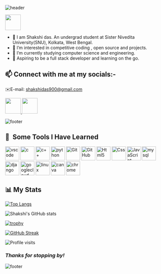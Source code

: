 <p align="center">
  
  ![header](https://capsule-render.vercel.app/api?type=waving&color=gradient&height=300&section=header&text=Hey%20Folks!🕹&animation=fadeIn&fontSize=90)
</p>

<a href="https://tenor.com/en-GB/view/shinobu-kocho-wallpaper-shinobu-gif-25289306">
  <img height="50" src="https://tenor.com/en-GB/view/shinobu-kocho-wallpaper-shinobu-gif-25289306.gif"/>
</a>

- 👋 I am Shakshi das. An undergrad student at Sister Nivedita University(SNU), Kolkata, West Bengal.
- 👀 I’m interested in competitive coding , open source and projects.
- 🌱 I’m currently studying computer science and engineering.
- 💞 Aspiring to be a full stack developer and learning on the go.
  
<h2> 📫 Connect with me at my socials:-</h2>  
  
   ✉️E-mail: shakshidas900@gmail.com 
      
  <a href="https://instagram.com/shakshi_raven?igshid=ZGUzMzM3NWJiOQ==">
  <img height="50" src="https://user-images.githubusercontent.com/46517096/166974368-9798f39f-1f46-499c-b14e-81f0a3f83a06.png"/>
</a>
<a href="https://twitter.com/i_shakshi_?s=09">
  <img height="50" src=""/>
</a>
        
<!---
Shakshi-das/Shakshi-das is a ✨ special ✨ repository because its `README.md` (this file) appears on your GitHub profile.
You can click the Preview link to take a look at your changes.
--->
<p align="center">
  
  ![footer](https://capsule-render.vercel.app/api?section=footer&type=cylinder&color=gradient&height=30) 
</p>
<h2> 🚀 &nbsp;Some Tools I Have Learned</h2>
<p align="left">
<img src="https://cdn.jsdelivr.net/gh/devicons/devicon/icons/vscode/vscode-original.svg" alt="vscode" width="45" height="45"/>
<img src="https://cdn.jsdelivr.net/gh/devicons/devicon/icons/c/c-original.svg" alt="c" width="45" height="45"/>
<img src="https://cdn.jsdelivr.net/gh/devicons/devicon/icons/cplusplus/cplusplus-original.svg" alt="c++" width="45" height="45"/>
<img
src="https://cdn.jsdelivr.net/gh/devicons/devicon/icons/python/python-original.svg" alt="python" width="45" height="45">
<img
src="https://cdn.jsdelivr.net/gh/devicons/devicon/icons/git/git-original.svg" alt="Git" width="45" height="45">
<img
src="https://cdn.jsdelivr.net/gh/devicons/devicon/icons/github/github-original.svg" alt="GitHub" width="45" height="45">
<img
src="https://cdn.jsdelivr.net/gh/devicons/devicon/icons/html5/html5-original.svg" alt="Html5" width="45" height="45" >
<img src="https://cdn.jsdelivr.net/gh/devicons/devicon/icons/css3/css3-original-wordmark.svg" alt="Css" width="45" height="45">
<img
src="https://cdn.jsdelivr.net/gh/devicons/devicon/icons/javascript/javascript-original.svg" alt="JavaScript" width="45" height="45">
<img
src="https://cdn.jsdelivr.net/gh/devicons/devicon/icons/mysql/mysql-original-wordmark.svg" alt="mysql" width="45" height="45">
<img
src="https://cdn.jsdelivr.net/gh/devicons/devicon/icons/django/django-plain.svg" alt="django" width="45" height="45">
<img
src="https://cdn.jsdelivr.net/gh/devicons/devicon/icons/googlecloud/googlecloud-original.svg" alt="googlecloud" width="45" height="45">
<img
src="https://cdn.jsdelivr.net/gh/devicons/devicon/icons/linux/linux-original.svg" alt="linux" width="45" height="45">
<img
src="https://cdn.jsdelivr.net/gh/devicons/devicon/icons/canva/canva-original.svg" alt="canva" width="45" height="45">
<img
src="https://cdn.jsdelivr.net/gh/devicons/devicon/icons/chrome/chrome-original.svg" alt="chrome" width="45" height="45">
</p>
<h2>📊 My Stats</h2>

[![Top Langs](https://github-readme-stats-git-masterrstaa-rickstaa.vercel.app/api/top-langs/?username=Shakshi-das)](https://github.com/Shakshi-das/github-readme-stats)

![Shakshi's GitHub stats](https://github-readme-stats.vercel.app/api?username=Shakshi-das&show_icons=true&theme=radical)

[![trophy](https://github-profile-trophy.vercel.app/?username=Shakshi-das&theme=tokyonight)](https://github.com/Shakshi-das/github-profile-trophy)

[![GitHub Streak](https://streak-stats.demolab.com/?user=Shakshi-das)](https://git.io/streak-stats)

![Profile visits](https://komarev.com/ghpvc/?username=Shakshi-das&color=blueviolet&style=plastic)

<h3><i>Thanks for stopping by! </i></h3>

![footer](https://capsule-render.vercel.app/api?section=footer&type=waving&color=gradient&height=200&animation=fadeIn)
